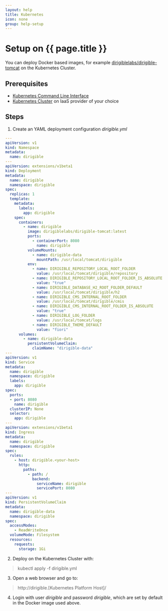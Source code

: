 ```yaml
---
layout: help
title: Kubernetes
icon: none
group: help-setup
---
```


Setup on {{ page.title }}
===


You can deploy Docker based images, for example [dirigiblelabs/dirigible-tomcat](https://hub.docker.com/r/dirigiblelabs/dirigible-tomcat/) on the Kubernetes Cluster.

Prerequisites
---

- [Kubernetes Command Line Interface](https://kubernetes.io/docs/tasks/tools/install-kubectl/)
- [Kubernetes Cluster](https://kubernetes.io/docs/setup/pick-right-solution/) on IaaS provider of your choice

Steps
---

1. Create an YAML deployment configuration *dirigible.yml*

```yaml
---
apiVersion: v1
kind: Namespace
metadata:
  name: dirigible
---
apiVersion: extensions/v1beta1
kind: Deployment
metadata:
  name: dirigible
  namespace: dirigible
spec:
  replicas: 1
  template:
    metadata:
      labels:
        app: dirigible
    spec:
      containers:
        - name: dirigible
          image: dirigiblelabs/dirigible-tomcat:latest
          ports:
            - containerPort: 8080
              name: dirigible
          volumeMounts:
            - name: dirigible-data
              mountPath: /usr/local/tomcat/dirigible
          env:
            - name: DIRIGIBLE_REPOSITORY_LOCAL_ROOT_FOLDER
              value: /usr/local/tomcat/dirigible/repository
            - name: DIRIGIBLE_REPOSITORY_LOCAL_ROOT_FOLDER_IS_ABSOLUTE
              value: "true"
            - name: DIRIGIBLE_DATABASE_H2_ROOT_FOLDER_DEFAULT
              value: /usr/local/tomcat/dirigible/h2
            - name: DIRIGIBLE_CMS_INTERNAL_ROOT_FOLDER
              value: /usr/local/tomcat/dirigible/cmis
            - name: DIRIGIBLE_CMS_INTERNAL_ROOT_FOLDER_IS_ABSOLUTE
              value: "true"
            - name: DIRIGIBLE_LOG_FOLDER
              value: /usr/local/tomcat/logs
            - name: DIRIGIBLE_THEME_DEFAULT
              value: "fiori"
      volumes:
        - name: dirigible-data
          persistentVolumeClaim:
            claimName: "dirigible-data"
---
apiVersion: v1
kind: Service
metadata:
  name: dirigible
  namespace: dirigible
  labels:
    app: dirigible
spec:
  ports:
  - port: 8080
    name: dirigible
  clusterIP: None
  selector:
    app: dirigible
---
apiVersion: extensions/v1beta1
kind: Ingress
metadata:
  name: dirigible
  namespace: dirigible
spec:
  rules:
    - host: dirigible.<your-host>
      http:
        paths:
          - path: /
            backend:
              serviceName: dirigible
              servicePort: 8080
---
apiVersion: v1
kind: PersistentVolumeClaim
metadata:
  name: dirigible-data
  namespace: dirigible
spec:
  accessModes:
    - ReadWriteOnce
  volumeMode: Filesystem
  resources:
    requests:
      storage: 1Gi
```

2. Deploy on the Kubernetes Cluster with:

> kubectl apply -f dirigible.yml

3. Open a web browser and go to:

> http://dirigible.[Kubernetes Platform Host]/

4. Login with user *dirigible* and password *dirigible*, which are set by default in the Docker image used above.
